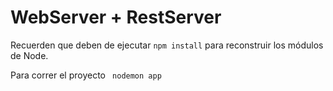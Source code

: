 # WebServer + RestServer

Recuerden que deben de ejecutar ```npm install``` para reconstruir los módulos de Node.

Para correr el proyecto ``` nodemon app```